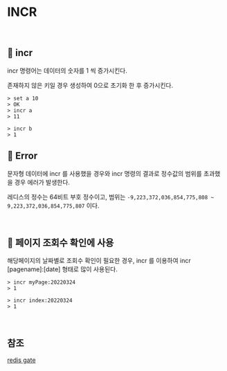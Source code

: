 # INCR

<br>

## 📒 incr

incr 명령어는 데이터의 숫자를 1 씩 증가시킨다.

존재하지 않은 키일 경우 생성하여 0으로 초기화 한 후 증가시킨다.

```
> set a 10
> OK
> incr a
> 11

> incr b
> 1
```

## 📕 Error

문자형 데이터에 incr 를 사용했을 경우와 incr 명령의 결과로 정수값의 범위를 초과했을 경우 에러가 발생한다.

레디스의 정수는 64비트 부호 정수이고, 범위는 `-9,223,372,036,854,775,808 ~ 9,223,372,036,854,775,807` 이다.

<br>

## 📗 페이지 조회수 확인에 사용

해당페이지의 날짜별로 조회수 확인이 필요한 경우, incr 를 이용하여 incr [pagename]:[date] 형태로 많이 사용된다.

```
> incr myPage:20220324
> 1

> incr index:20220324
> 1
```

<br>

## 참조

[redis gate](http://redisgate.kr/redis/command/incr.php)

